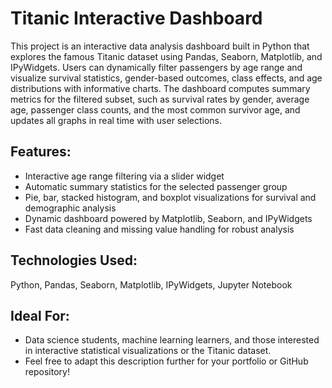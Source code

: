# Titanic Interactive Dashboard
This project is an interactive data analysis dashboard built in Python that explores the famous Titanic dataset using Pandas, Seaborn, Matplotlib, and IPyWidgets. Users can dynamically filter passengers by age range and visualize survival statistics, gender-based outcomes, class effects, and age distributions with informative charts. The dashboard computes summary metrics for the filtered subset, such as survival rates by gender, average age, passenger class counts, and the most common survivor age, and updates all graphs in real time with user selections.

## Features:
- Interactive age range filtering via a slider widget
- Automatic summary statistics for the selected passenger group
- Pie, bar, stacked histogram, and boxplot visualizations for survival and demographic analysis
- Dynamic dashboard powered by Matplotlib, Seaborn, and IPyWidgets
- Fast data cleaning and missing value handling for robust analysis

## Technologies Used:
Python, Pandas, Seaborn, Matplotlib, IPyWidgets, Jupyter Notebook

## Ideal For:
- Data science students, machine learning learners, and those interested in interactive statistical visualizations or the Titanic dataset.
- Feel free to adapt this description further for your portfolio or GitHub repository!






